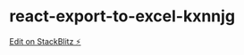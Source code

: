 # react-export-to-excel-kxnnjg

[Edit on StackBlitz ⚡️](https://stackblitz.com/edit/react-export-to-excel-kxnnjg)